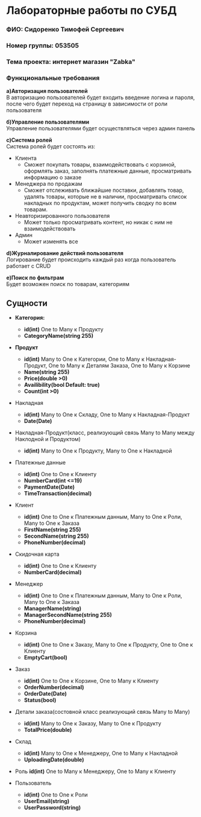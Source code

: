 # Лабораторные работы по СУБД
### ФИО: Сидоренко Тимофей Сергеевич
### Номер группы: 053505

### Тема проекта: интернет магазин "Zabka"

### Функциональные требования

**а)Авторизация пользователей**  
В авторизацию пользователей будет входить введение логина и пароля, после чего будет переход на страницу в зависимости от роли пользователя  

**б)Управление пользователями**  
Управление пользователями будет осуществляться через админ панель

**с)Система ролей**  
Система ролей будет состоять из:  
* Клиента  
    * Сможет покупать товары, взаимодействовать с корзиной, оформлять заказ, заполнять платежные данные, просматривать информацию о заказе  
* Менеджера по продажам  
    * Сможет отслеживать ближайшие поставки, добавлять товар, удалять товары, которые не в наличии, просматривать список накладных по продуктам, может получить сводку по всем товарам.   
* Неавторизированного пользователя  
    * Может только просматривать контент, но никак с ним не взаимодействовать  
* Админ  
    * Может изменять все  
  
**d)Журналирование  действий пользователя**  
Логирование будет происходить каждый раз когда пользователь работает с CRUD  

**e)Поиск по фильтрам**   
Будет возможен поиск по товарам, категориям


## Сущности  

* **Категория:**  
    *  **id(int)** One to Many к Продукту  
    *  **CategoryName(string 255)**   

* **Продукт**
    * **id(int)** Many to One к Категории, One to Many к Накладная-Продукт, One to Many к Деталям Заказа, One to Many к Корзине
    * **Name(string 255)**
    * **Price(double >0)**
    * **Availibility(bool Default: true)**
    * **Count(int >0)**
* Накладная
    * **id(int)** Many to One к Складу, One to Many к Накладная-Продукт
    * **Date(Date)**
* Накладная-Продукт(класс, реализующий связь Many to Many между Наклодной и Продуктом)
    * **id(int)** Many to One к Продукту, Many to One к Накладной
* Платежные данные 
    * **id(int)** One to One к Клиенту
    * **NumberCard(int <=19)**
    * **PaymentDate(Date)**
    * **TimeTransaction(decimal)**
* Клиент
    * **id(int)** One to One к Платежным данным,  Many to One к Роли, Many to One к Заказа
    * **FirstName(string 255)**
    * **SecondName(string 255)**
    * **PhoneNumber(decimal)** 
* Скидочная карта 
    * **id(int)** One to One к Клиенту
    * **NumberCard(decimal)**
* Менеджер
    * **id(int)** One to One к Платежным данным,  Many to One к Роли, Many to One к Заказа
    * **ManagerName(string)**
    * **ManagerSecondName(string 255)**
    * **PhoneNumber(decimal)** 
* Корзина 
    * **id(int)** One to One к Заказу, Many to One к Продукту, One to One к Клиенту
    * **EmptyCart(bool)**
* Заказ
    * **id(int)** One to One к Корзине, One to Many к Клиенту
    * **OrderNumber(decimal)**
    * **OrderDate(Date)**
    * **Status(bool)** 
* Детали заказа(состовной класс реализующий связь Many to Many) 
    * **id(int)** Many to One к Заказу, Many to One к Продукту
    * **TotalPrice(double)**
* Склад
    * **id(int)** Many to One к Менеджеру, One to Many к Накладной
    * **UploadingDate(double)**
* Роль 
    **id(int)** One to Many к Менеджеру, One to Many к Клиенту
* Пользователь 
    * **id(int)** One to One к Роли
    * **UserEmail(string)**
    * **UserPassword(string)**

    
